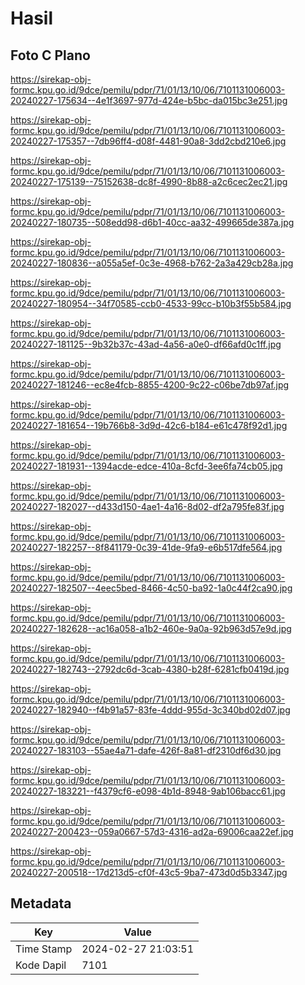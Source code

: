 # Hasil

## Foto C Plano

https://sirekap-obj-formc.kpu.go.id/9dce/pemilu/pdpr/71/01/13/10/06/7101131006003-20240227-175634--4e1f3697-977d-424e-b5bc-da015bc3e251.jpg

https://sirekap-obj-formc.kpu.go.id/9dce/pemilu/pdpr/71/01/13/10/06/7101131006003-20240227-175357--7db96ff4-d08f-4481-90a8-3dd2cbd210e6.jpg

https://sirekap-obj-formc.kpu.go.id/9dce/pemilu/pdpr/71/01/13/10/06/7101131006003-20240227-175139--75152638-dc8f-4990-8b88-a2c6cec2ec21.jpg

https://sirekap-obj-formc.kpu.go.id/9dce/pemilu/pdpr/71/01/13/10/06/7101131006003-20240227-180735--508edd98-d6b1-40cc-aa32-499665de387a.jpg

https://sirekap-obj-formc.kpu.go.id/9dce/pemilu/pdpr/71/01/13/10/06/7101131006003-20240227-180836--a055a5ef-0c3e-4968-b762-2a3a429cb28a.jpg

https://sirekap-obj-formc.kpu.go.id/9dce/pemilu/pdpr/71/01/13/10/06/7101131006003-20240227-180954--34f70585-ccb0-4533-99cc-b10b3f55b584.jpg

https://sirekap-obj-formc.kpu.go.id/9dce/pemilu/pdpr/71/01/13/10/06/7101131006003-20240227-181125--9b32b37c-43ad-4a56-a0e0-df66afd0c1ff.jpg

https://sirekap-obj-formc.kpu.go.id/9dce/pemilu/pdpr/71/01/13/10/06/7101131006003-20240227-181246--ec8e4fcb-8855-4200-9c22-c06be7db97af.jpg

https://sirekap-obj-formc.kpu.go.id/9dce/pemilu/pdpr/71/01/13/10/06/7101131006003-20240227-181654--19b766b8-3d9d-42c6-b184-e61c478f92d1.jpg

https://sirekap-obj-formc.kpu.go.id/9dce/pemilu/pdpr/71/01/13/10/06/7101131006003-20240227-181931--1394acde-edce-410a-8cfd-3ee6fa74cb05.jpg

https://sirekap-obj-formc.kpu.go.id/9dce/pemilu/pdpr/71/01/13/10/06/7101131006003-20240227-182027--d433d150-4ae1-4a16-8d02-df2a795fe83f.jpg

https://sirekap-obj-formc.kpu.go.id/9dce/pemilu/pdpr/71/01/13/10/06/7101131006003-20240227-182257--8f841179-0c39-41de-9fa9-e6b517dfe564.jpg

https://sirekap-obj-formc.kpu.go.id/9dce/pemilu/pdpr/71/01/13/10/06/7101131006003-20240227-182507--4eec5bed-8466-4c50-ba92-1a0c44f2ca90.jpg

https://sirekap-obj-formc.kpu.go.id/9dce/pemilu/pdpr/71/01/13/10/06/7101131006003-20240227-182628--ac16a058-a1b2-460e-9a0a-92b963d57e9d.jpg

https://sirekap-obj-formc.kpu.go.id/9dce/pemilu/pdpr/71/01/13/10/06/7101131006003-20240227-182743--2792dc6d-3cab-4380-b28f-6281cfb0419d.jpg

https://sirekap-obj-formc.kpu.go.id/9dce/pemilu/pdpr/71/01/13/10/06/7101131006003-20240227-182940--f4b91a57-83fe-4ddd-955d-3c340bd02d07.jpg

https://sirekap-obj-formc.kpu.go.id/9dce/pemilu/pdpr/71/01/13/10/06/7101131006003-20240227-183103--55ae4a71-dafe-426f-8a81-df2310df6d30.jpg

https://sirekap-obj-formc.kpu.go.id/9dce/pemilu/pdpr/71/01/13/10/06/7101131006003-20240227-183221--f4379cf6-e098-4b1d-8948-9ab106bacc61.jpg

https://sirekap-obj-formc.kpu.go.id/9dce/pemilu/pdpr/71/01/13/10/06/7101131006003-20240227-200423--059a0667-57d3-4316-ad2a-69006caa22ef.jpg

https://sirekap-obj-formc.kpu.go.id/9dce/pemilu/pdpr/71/01/13/10/06/7101131006003-20240227-200518--17d213d5-cf0f-43c5-9ba7-473d0d5b3347.jpg


## Metadata

| Key        | Value               |
| ---------- | ------------------- |
| Time Stamp | 2024-02-27 21:03:51 |
| Kode Dapil | 7101                |



